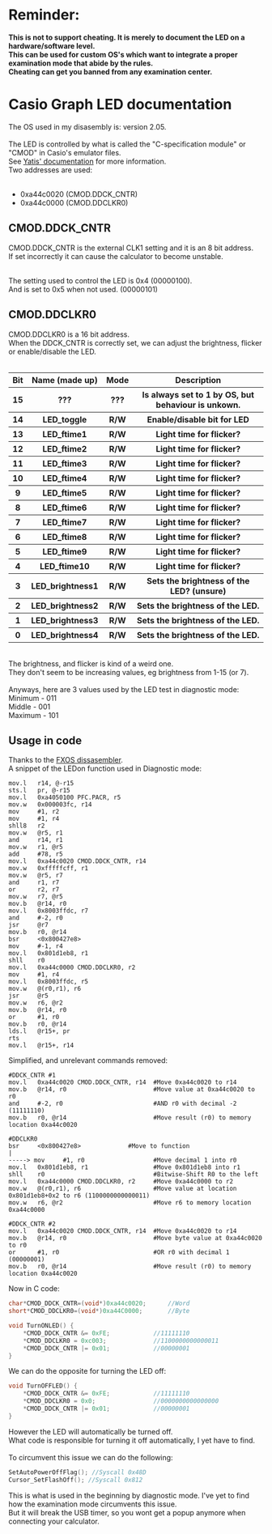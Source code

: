 <h1><b>Reminder:</b></h1>
<b>This is not to support cheating. It is merely to document the LED on a hardware/software level.
<br>This can be used for custom OS's which want to integrate a proper examination mode that abide by the rules.
<br>Cheating can get you banned from any examination center.</b>

<h1>Casio Graph LED documentation</h1>
The OS used in my disasembly is: version 2.05.
<br><br>
The LED is controlled by what is called the "C-specification module" or "CMOD" in Casio's emulator files.
<br>See <a href="https://bible.planet-casio.com/yatis/hardware/sh7305/registers_list.html#cmod---c-specification-module">Yatis' documentation</a> for more information.
<br>Two addresses are used:
<br><br>
<ul>
<li>0xa44c0020 (CMOD.DDCK_CNTR)</li>
<li>0xa44c0000 (CMOD.DDCLKR0)</li>
</ul>
<h2>CMOD.DDCK_CNTR</h2>
CMOD.DDCK_CNTR is the external CLK1 setting and it is an 8 bit address.<br>
If set incorrectly it can cause the calculator to become unstable.<br><br>

The setting used to control the LED is 0x4 (00000100).<br>
And is set to 0x5 when not used. (00000101)<br>

<h2>CMOD.DDCLKR0</h2>
CMOD.DDCLKR0 is a 16 bit address.
<br>When the DDCK_CNTR is correctly set, we can adjust the brightness, flicker or enable/disable the LED.
<br><br>
<table>
  <tr>
    <th>Bit</th>
    <th>Name (made up)</th>
    <th>Mode</th>
    <th>Description</th>
  </tr>
  <tr>
    <th>15</th>
    <th>???</th>
    <th>???</th>
    <th>Is always set to 1 by OS, but behaviour is unkown.</th>
  </tr>
  <tr>
    <th>14</th>
    <th>LED_toggle</th>
    <th>R/W</th>
    <th>Enable/disable bit for LED</th>
  </tr>
  <tr>
    <th>13</th>
    <th>LED_ftime1</th>
    <th>R/W</th>
    <th>Light time for flicker?</th>
  </tr>
  <tr>
    <th>12</th>
    <th>LED_ftime2</th>
    <th>R/W</th>
    <th>Light time for flicker?</th>
  </tr>
  <tr>
    <th>11</th>
    <th>LED_ftime3</th>
    <th>R/W</th>
    <th>Light time for flicker?</th>
  </tr>
  <tr>
    <th>10</th>
    <th>LED_ftime4</th>
    <th>R/W</th>
    <th>Light time for flicker?</th>
  </tr>
  <tr>
    <th>9</th>
    <th>LED_ftime5</th>
    <th>R/W</th>
    <th>Light time for flicker?</th>
  </tr>
  <tr>
    <th>8</th>
    <th>LED_ftime6</th>
    <th>R/W</th>
    <th>Light time for flicker?</th>
  </tr>
  <tr>
    <th>7</th>
    <th>LED_ftime7</th>
    <th>R/W</th>
    <th>Light time for flicker?</th>
  </tr>
  <tr>
    <th>6</th>
    <th>LED_ftime8</th>
    <th>R/W</th>
    <th>Light time for flicker?</th>
  </tr>
  <tr>
    <th>5</th>
    <th>LED_ftime9</th>
    <th>R/W</th>
    <th>Light time for flicker?</th>
  </tr>
  <tr>
    <th>4</th>
    <th>LED_ftime10</th>
    <th>R/W</th>
    <th>Light time for flicker?</th>
  </tr>
  <tr>
    <th>3</th>
    <th>LED_brightness1</th>
    <th>R/W</th>
    <th>Sets the brightness of the LED? (unsure)</th>
  </tr>
  <tr>
    <th>2</th>
    <th>LED_brightness2</th>
    <th>R/W</th>
    <th>Sets the brightness of the LED.</th>
  </tr>
  <tr>
    <th>1</th>
    <th>LED_brightness3</th>
    <th>R/W</th>
    <th>Sets the brightness of the LED.</th>
  </tr>
  <tr>
    <th>0</th>
    <th>LED_brightness4</th>
    <th>R/W</th>
    <th>Sets the brightness of the LED.</th>
  </tr>
</table>

<br>
The brightness, and flicker is kind of a weird one.<br>
They don't seem to be increasing values, eg brightness from 1-15 (or 7).
<br><br>
Anyways, here are 3 values used by the LED test in diagnostic mode:<br>
Minimum - 011<br>
Middle - 001<br>
Maximum - 101<br>

<h2>Usage in code</h2>

Thanks to the <a href="https://gitea.planet-casio.com/Lephenixnoir/fxos">FXOS dissasembler</a>.<br>
A snippet of the LEDon function used in Diagnostic mode:
<br>
```
mov.l   r14, @-r15
sts.l   pr, @-r15
mov.l   0xa4050100 PFC.PACR, r5
mov.w   0x000003fc, r14
mov     #1, r2
mov     #1, r4
shll8   r2
mov.w   @r5, r1
and     r14, r1
mov.w   r1, @r5
add     #78, r5
mov.l   0xa44c0020 CMOD.DDCK_CNTR, r14
mov.w   0xfffffcff, r1
mov.w   @r5, r7
and     r1, r7
or      r2, r7
mov.w   r7, @r5
mov.b   @r14, r0
mov.l   0x8003ffdc, r7
and     #-2, r0
jsr     @r7
mov.b   r0, @r14
bsr     <0x800427e8>
mov     #-1, r4
mov.l   0x801d1eb8, r1
shll    r0
mov.l   0xa44c0000 CMOD.DDCLKR0, r2
mov     #1, r4
mov.l   0x8003ffdc, r5
mov.w   @(r0,r1), r6
jsr     @r5
mov.w   r6, @r2
mov.b   @r14, r0
or      #1, r0
mov.b   r0, @r14
lds.l   @r15+, pr
rts
mov.l   @r15+, r14
```

Simplified, and unrelevant commands removed:

```
#DDCK_CNTR #1
mov.l   0xa44c0020 CMOD.DDCK_CNTR, r14  #Move 0xa44c0020 to r14
mov.b   @r14, r0                        #Move value at 0xa44c0020 to r0
and     #-2, r0                         #AND r0 with decimal -2 (11111110)
mov.b   r0, @r14                        #Move result (r0) to memory location 0xa44c0020

#DDCLKR0
bsr     <0x800427e8>             #Move to function
|
-----> mov     #1, r0                   #Move decimal 1 into r0
mov.l   0x801d1eb8, r1                  #Move 0x801d1eb8 into r1
shll    r0                              #Bitwise-Shift R0 to the left
mov.l   0xa44c0000 CMOD.DDCLKR0, r2     #Move 0xa44c0000 to r2
mov.w   @(r0,r1), r6                    #Move value at location 0x801d1eb8+0x2 to r6 (1100000000000011)
mov.w   r6, @r2                         #Move r6 to memory location 0xa44c0000

#DDCK_CNTR #2
mov.l   0xa44c0020 CMOD.DDCK_CNTR, r14  #Move 0xa44c0020 to r14
mov.b   @r14, r0                        #Move byte value at 0xa44c0020 to r0
or      #1, r0                          #OR r0 with decimal 1 (00000001)
mov.b   r0, @r14                        #Move result (r0) to memory location 0xa44c0020
```

Now in C code:

```C
char*CMOD_DDCK_CNTR=(void*)0xa44c0020;      //Word
short*CMOD_DDCLKR0=(void*)0xa44C0000;       //Byte

void TurnONLED() {
	*CMOD_DDCK_CNTR &= 0xFE;            //11111110
	*CMOD_DDCLKR0 = 0xc003;             //1100000000000011
	*CMOD_DDCK_CNTR |= 0x01;            //00000001
}
```

We can do the opposite for turning the LED off:

```C
void TurnOFFLED() {
	*CMOD_DDCK_CNTR &= 0xFE;            //11111110
	*CMOD_DDCLKR0 = 0x0;                //0000000000000000
	*CMOD_DDCK_CNTR |= 0x01;            //00000001
}
```

However the LED will automatically be turned off.
<br>What code is responsible for turning it off automatically, I yet have to find.
<br>
<br>To circumvent this issue we can do the following:

```C
SetAutoPowerOffFlag(); //Syscall 0x48D
Cursor_SetFlashOff(); //Syscall 0x812
```

This is what is used in the beginning by diagnostic mode. I've yet to find how the examination mode circumvents this issue.<br>
But it will break the USB timer, so you wont get a popup anymore when connecting your calculator.
